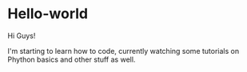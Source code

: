 # Hello-world

Hi Guys!

I'm starting to learn how to code, currently watching some tutorials on Phython basics and other stuff as well.

